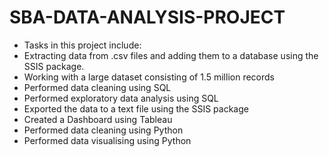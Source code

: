 # SBA-DATA-ANALYSIS-PROJECT
- Tasks in this project include:
-   Extracting data from .csv files and adding them to a database using the SSIS package.
-   Working with a large dataset consisting of 1.5 million records
-   Performed data cleaning using SQL 
-   Performed exploratory data analysis using SQL 
-   Exported the data to a text file using the SSIS package
-   Created a Dashboard using Tableau 
-   Performed data cleaning using Python 
-   Performed data visualising using Python
